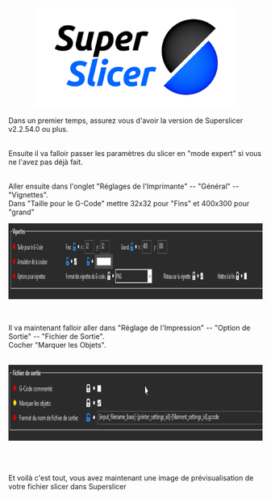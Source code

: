 <p align="center">
  <img width="400" height="200" src="https://github.com/Eloura74/Thumbnails-Mainsail/blob/main/thumbnails3.png">
</p>


 Dans un premier temps, assurez vous d'avoir la version de Superslicer v2.2.54.0 ou plus.
<br>
<br>

 Ensuite il va falloir passer les paramètres du slicer en "mode expert" si vous ne l'avez pas déjà fait.
<br>
<br>

 Aller ensuite dans l'onglet "Réglages de l'Imprimante" -- "Général" -- "Vignettes".
<br>
Dans "Taille pour le G-Code" mettre 32x32 pour "Fins" et 400x300 pour "grand"
<br>

<p align="center">
  <img width="1000" height="150" src="https://github.com/Eloura74/Thumbnails-Mainsail/blob/main/thumbnails4.png">
</p>

<br>

Il va maintenant falloir aller dans "Réglage de l'Impression" -- "Option de Sortie" -- "Fichier de Sortie".
<br>
Cocher "Marquer les Objets".
<br>
<br>

<p align="center">
  <img width="1000" height="150" src="https://github.com/Eloura74/Thumbnails-Mainsail/blob/main/thumbnails5.png">
</p>

<br>
<br>

Et voilà c'est tout, vous avez maintenant une image de prévisualisation de votre fichier slicer dans Superslicer

